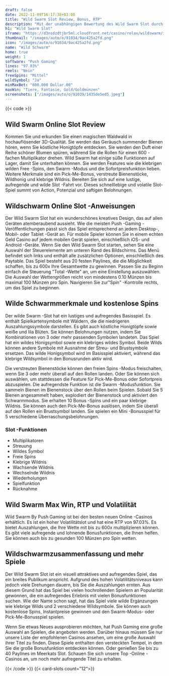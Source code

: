 ```yaml
---
draft: false
date: 2022-11-09T16:17:38+03:00
title: "Wild Swarm Slot Review, Bonus, RTP"
description: "Mit der unabhängigen Bewertung des Wild Swarm Slot durch Push Gaming können Sie kostenlos oder echtes Geld spielen und hier einen Bonus erhalten!"
h1: "Wild Swarm Slot"
iframe: "https://d3nsdzdtjbr5ml.cloudfront.net/casino/relax/wildswarm/index.html?&moneymode=fun"
thumbnail: "/images/auto/o/91034/9ac425a2fd.png"
icon: "/images/auto/o/91034/9ac425a2fd.png"
name: "Wild Schwarm"
home: true
weight: 1
software: "Push Gaming"
lines: "97.03%"
reels: "Nein"
freeSpins: "Mittel"
wildSymbol: "Ja"
minMaxBet: "600.000 Dollar.00"
maxWin: "Tiere, Fantasie, Gold/Goldmünzen"
screenshots: ["/images/auto/o/91039/1435de5ed5.jpeg"]
---
```


{{< code >}}<h2>Wild Swarm Online Slot Review</h2><p>Kommen Sie und erkunden Sie einen magischen Waldwald in hochauflösender 3D-Qualität. Sie werden das Geräusch summender Bienen hören, wenn Sie köstliche Honigtöpfe entdecken. Sie werden den Duft einer Reihe schöner Blumen spüren, während Sie die Rollen für einen 600 -fachen Multiplikator drehen. Wild Swarm hat einige süße Funktionen auf Lager, damit Sie unterhalten können. Sie werden Features wie die klebrigen wilden Free -Spins, den Swarm -Modus und die Sofortpreisfunktion lieben. Weitere Merkmale sind ein Pick-Me-Bonus, verstreute Bienenstöcke, Wildhonig und klebrige Wildnis. Bereiten Sie sich auf eine lustige, aufregende und wilde Slot -Fahrt vor. Dieses schnelllebige und volatile Slot-Spiel summt von Action, Potenzial und saftigen Belohnungen.</p><h2>Wildschwarm Online Slot -Anweisungen</h2><p>Der Wild Swarm Slot hat ein wunderschönes kreatives Design, das auf allen Geräten atemberaubend aussieht. Wie die meisten Push -Gaming -Veröffentlichungen passt sich das Spiel entsprechend an jedem Desktop-, Mobil- oder Tablet -Gerät an. Für mobile Spieler können Sie in einem echten Geld Casino auf jedem mobilen Gerät spielen, einschließlich iOS- und Android -Geräte. Wenn Sie den Wild Swarm Slot starten, sehen Sie eine Auswahl der Steuerelemente am unteren Rand des Bildschirms. Das Menü befindet sich links und enthält alle zusätzlichen Optionen, einschließlich des Paytable. Das Spiel besteht aus 20 festen Paylines, die die Möglichkeit schaffen, bis zu 600x Ihre Gesamtwette zu gewinnen. Passen Sie zu Beginn einfach die Steuerung "Total -Wette" an, um eine Einstellung auszuwählen. Die Auswahl der Wettengrößen reicht von mindestens 0.10 Münzen bis maximal 100 Münzen pro Spin. Navigieren Sie zur"Spin" -Kontrolle rechts, um das Spiel zu beginnen.</p><h2>Wilde Schwarmmerkmale und kostenlose Spins</h2><p>Der wilde Swarm -Slot hat ein lustiges und aufregendes Basisspiel. Es enthält Spielkartensymbole mit Wäldern, die die niedrigeren Auszahlungssymbole darstellen. Es gibt auch köstliche Honigtöpfe sowie weiße und lila Blüten. Sie können Belohnungen nutzen, indem Sie Kombinationen von 3 oder mehr passenden Symbolen landeten. Das Spiel hat ein wildes Honigsymbol sowie ein klebriges wildes Symbol. Beide Wilds können andere Symbole mit Ausnahme der Streu- und Brustsymbole ersetzen. Das wilde Honigsymbol wird im Basisspiel aktiviert, während das klebrige Wildsymbol in den Bonusrunden aktiv wird.</p><p>Die verstreuten Bienenstöcke können den freien Spins -Modus freischalten, wenn Sie 3 oder mehr überall auf den Rollen landen. Oder Sie können sich auswählen, um stattdessen die Feature für Pick-Me-Bonus oder Sofortpreis abzuspielen. Die aufregendste Funktion ist die Swarm -Modusfunktion. Sie sammeln Bienen im Bienenstock über den Rollen beim Spielen. Sobald Sie 5 Bienen angesammelt haben, explodiert der Bienenstock und aktiviert den Schwarmmodus. Sie erhalten 10 Bonus -Spins und ein paar klebrige Wildnis. Sie können auch den Pick-Me-Bonus auslösen, indem Sie überall auf den Rollen ein Brustsymbol landen. Sie spielen ein Mini -Bonusspiel für 5 verschiedene Überraschungsbelohnungen.</p><h3>
Slot -Funktionen</h3><ul>
<li></span>
Multiplikatoren</li>
<li></span>
Streuung</li>
<li></span>
Wildes Symbol</li>
<li></span>
Freie Spins</li>
<li></span>
Klebrige Wildnis</li>
<li></span>
Wachsende Wildnis</li>
<li></span>
Wechselnde Wildnis</li>
<li></span>
Wiederholungen</li>
<li></span>
Spielfunktion</li>
<li></span>
Rücknahme</li></ul><h2>Wild Swarm Max Win, RTP und Volatilität</h2><p>Wild Swarm By Push Gaming ist bei den besten neuen Online -Casinos erhältlich. Es ist ein hoher Volatilitätslot und hat eine RTP von 97.03%. Es bietet Auszahlungen, die Ihre Wette mit bis zu 600x multiplizieren können. Es gibt viele aufregende und lohnende Bonusfunktionen, die Ihnen helfen. Sie können auch bis zu gesunden 100 Münzen pro Spin wetten.</p><h2>Wildschwarmzusammenfassung und mehr Spiele</h2><p>Der Wild Swarm Slot ist ein visuell attraktives und aufregendes Spiel, das ein breites Publikum anspricht. Aufgrund des hohen Volatilitätsniveaus kann jedoch viele Drehungen dauern, bis Sie die Auszahlungen ernten. Aus diesem Grund hat das Spiel bei vielen hochrollenden Spielern an Popularität gewonnen, die ein aufregendes Erlebnis mit vielen Bonusfunktionen suchen. Wie der Name schon sagt, hat das Spiel viele wilde Ergänzungen wie klebrige Wilds und 2 verschiedene Wildsymbole. Sie können auch kostenlose Spins, Instantpreise gewinnen und den Swarm-Modus- oder Pick-Me-Bonusspiel spielen.</p><p>Wenn Sie etwas Neues ausprobieren möchten, hat Push Gaming eine große Auswahl an Spielen, die angeboten werden. Darüber hinaus müssen Sie nur unsere Liste der empfohlenen Casinos ansehen, um eine große Auswahl ihrer Titel zu finden. Diese Spiele enthalten den versteckten Tempel, in dem Sie die große Bonusfunktion entdecken können. Oder genießen Sie bis zu 40 Paylines im Meerkats Slot. Schauen Sie sich unsere Top -Online -Casinos an, um noch mehr aufregende Titel zu erhalten.</p>{{< /code >}}
{{< card-slots count="12">}}